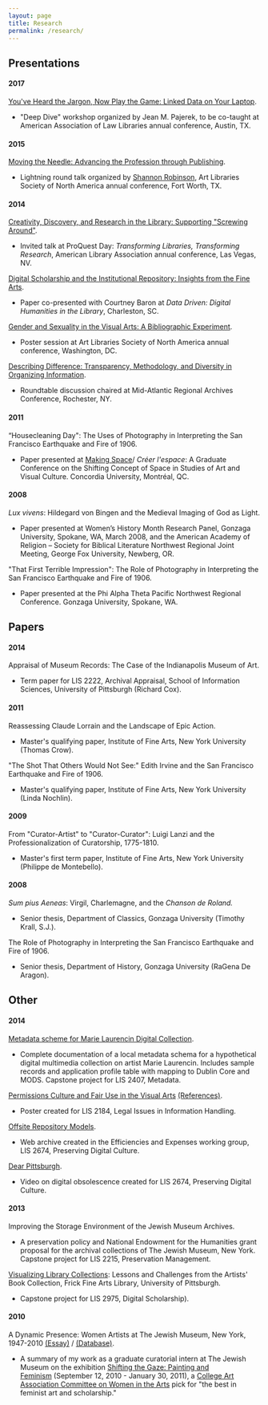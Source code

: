 ```yaml
---
layout: page
title: Research
permalink: /research/
---
```

## Presentations
#### 2017
[You've Heard the Jargon, Now Play the Game: Linked Data on Your Laptop](https://eventmobi.com/aall2017/speakers/213086/4838208).
* "Deep Dive" workshop organized by Jean M. Pajerek, to be co-taught at American Association of Law Libraries annual conference, Austin, TX.

#### 2015

[Moving the Needle: Advancing the Profession through Publishing](https://www.arlisna.org/news/featured-art-libraries/10-conferences/49-2015-conference-proceedings). 
* Lightning round talk organized by [Shannon Robinson](http://shannonmarierobinson.com/?page_id=2), Art Libraries Society of North America annual conference, Fort Worth, TX.

#### 2014

[Creativity, Discovery, and Research in the Library: Supporting "Screwing Around"](http://slides.com/anna-sophiazingarelli-sweet/creativity-discovery-research#/). 
* Invited talk at ProQuest Day: <em>Transforming Libraries, Transforming Research</em>, American Library Association annual conference, Las Vegas, NV.


[Digital Scholarship and the Institutional Repository: Insights from the Fine Arts](http://slides.com/anna-sophiazingarelli-sweet/institutional-repository#/). 
* Paper co-presented with Courtney Baron at <em>Data Driven: Digital Humanities in the Library</em>, Charleston, SC.


 [Gender and Sexuality in the Visual Arts: A Bibliographic Experiment](http://aszingarellisweet.files.wordpress.com/2014/05/zingarellisweetarlisposter.pdf). 
* Poster session at Art Libraries Society of North America annual conference, Washington, DC.


[Describing Difference: Transparency, Methodology, and Diversity in Organizing Information](https://marac.memberclicks.net/assets/documents/marac_rochester_spring_2014_conf_program.pdf). 
* Roundtable discussion chaired at Mid-Atlantic Regional Archives Conference, Rochester, NY.

#### 2011

“Housecleaning Day": The Uses of Photography in Interpreting the San Francisco Earthquake and Fire of 1906.
* Paper presented at [Making Space</a>/ <em>Créer l'espace</em>](http://ahgsa.concordia.ca/annual-graduate-conference/index.php?option=com_content&amp;view=article&amp;id=88&amp;Itemid=144): A Graduate Conference on the Shifting Concept of Space in Studies of Art and Visual Culture. Concordia University, Montréal, QC.

#### 2008

<em>Lux vivens</em>: Hildegard von Bingen and the Medieval Imaging of God as Light.
* Paper presented at Women’s History Month Research Panel, Gonzaga University, Spokane, WA, March 2008, and the American Academy of Religion – Society for Biblical Literature Northwest Regional Joint Meeting, George Fox University, Newberg, OR.


"That First Terrible Impression": The Role of Photography in Interpreting the San Francisco Earthquake and Fire of 1906.
* Paper presented at the Phi Alpha Theta Pacific Northwest Regional Conference. Gonzaga University, Spokane, WA.

## Papers
#### 2014

Appraisal of Museum Records: The Case of the Indianapolis Museum of Art.
* Term paper for LIS 2222, Archival Appraisal, School of Information Sciences, University of Pittsburgh (Richard Cox).

#### 2011

Reassessing Claude Lorrain and the Landscape of Epic Action.
* Master's qualifying paper, Institute of Fine Arts, New York University (Thomas Crow).


"The Shot That Others Would Not See:" Edith Irvine and the San Francisco Earthquake and Fire of 1906.
* Master's qualifying paper, Institute of Fine Arts, New York University (Linda Nochlin).

#### 2009

From "Curator-Artist" to "Curator-Curator": Luigi Lanzi and the Professionalization of Curatorship, 1775-1810.
* Master's first term paper, Institute of Fine Arts, New York University (Philippe de Montebello).

#### 2008

<em>Sum pius Aeneas</em>: Virgil, Charlemagne, and the <em>Chanson de Roland.</em>
* Senior thesis, Department of Classics, Gonzaga University (Timothy Krall, S.J.).


The Role of Photography in Interpreting the San Francisco Earthquake and Fire of 1906.
* Senior thesis, Department of History, Gonzaga University (RaGena De Aragon).

## Other
#### 2014

[Metadata scheme for Marie Laurencin Digital Collection](http://laurencinwiki.pbworks.com/w/page/83396131/Introduction).
* Complete documentation of a local metadata schema for a hypothetical digital multimedia collection on artist Marie Laurencin. Includes sample records and application profile table with mapping to Dublin Core and MODS. Capstone project for LIS 2407, Metadata.


[Permissions Culture and Fair Use in the Visual Arts](https://aszingarellisweet.files.wordpress.com/2014/01/lis2184posterzingarelli.pdf) [(References)](https://aszingarellisweet.files.wordpress.com/2014/01/lis2184finalposterreferenceszingarelli.pdf). 
* Poster created for LIS 2184, Legal Issues in Information Handling. 


[Offsite Repository Models](https://archive-it.org/collections/4498). 
* Web archive created in the Efficiencies and Expenses working group, LIS 2674, Preserving Digital Culture.


[Dear Pittsburgh](http://vimeo.com/89700519). 
* Video on digital obsolescence created for LIS 2674, Preserving Digital Culture.

#### 2013

Improving the Storage Environment of the Jewish Museum Archives.
* A preservation policy and National Endowment for the Humanities grant proposal for the archival collections of The Jewish Museum, New York. Capstone project for LIS 2215, Preservation Management.


[Visualizing Library Collections](http://slid.es/anna-sophiazingarelli-sweet/visualizing-library-collections): Lessons and Challenges from the Artists' Book Collection, Frick Fine Arts Library, University of Pittsburgh.
* Capstone project for LIS 2975, Digital Scholarship).

#### 2010

A Dynamic Presence: Women Artists at The Jewish Museum, New York, 1947-2010 [(Essay)](http://web.archive.org/web/20100912204721/http://www.thejewishmuseum.org/tjmwomenartistsessay) / [(Database)](https://perma.cc/CF2Z-AZTA).
* A summary of my work as a graduate curatorial intern at The Jewish Museum on the exhibition [Shifting the Gaze: Painting and Feminism](http://www.thejewishmuseum.org/exhibitions/feministpainting) (September 12, 2010 - January 30, 2011), a [College Art Association Committee on Women in the Arts](http://www.collegeart.org/committees/picksoctober2010) pick for "the best in feminist art and scholarship."
